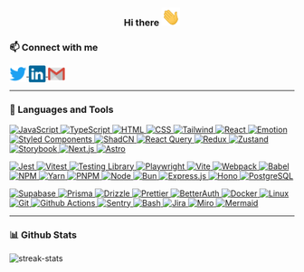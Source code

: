 <h3 align="center">Hi there <img src="images/Hi.gif" height="32"></h2>

### **📫 Connect with me**

<p align="left">
   <a href="https://twitter.com/ShariqAsadi" target="_blank" rel="noreferrer">
    <img align="center" src="images/twitter.svg" alt="twitter" height="30px" width="30px" title="Twitter / X"/>
  </a>
  <a href="https://www.linkedin.com/in/shariq-asadi/" target="_blank" rel="noreferrer">
    <img align="center" src="images/linkedin.svg" alt="linkedin" height="30px" width="30px" title="LinkedIn"/>
  </a>
  <a href="mailto:shariq.asadi@gmail.com" target="_blank" rel="noreferrer">
    <img align="center" src="images/gmail.svg" alt="email" height="30px" width="30px" title="Gmail"/>
  </a>
</p>

---

### **🔨 Languages and Tools**

<p align="left">
  <a href="https://developer.mozilla.org/docs/Web/JavaScript" target="_blank">
    <img src="https://go-skill-icons.vercel.app/api/icons?i=javascript" title="JavaScript" />
  </a>
  <a href="https://www.typescriptlang.org/" target="_blank">
    <img src="https://go-skill-icons.vercel.app/api/icons?i=typescript" title="TypeScript" />
  </a>
  <a href="https://developer.mozilla.org/docs/Web/HTML" target="_blank">
    <img src="https://go-skill-icons.vercel.app/api/icons?i=html" title="HTML" />
  </a>
  <a href="https://developer.mozilla.org/docs/Web/CSS" target="_blank">
    <img src="https://go-skill-icons.vercel.app/api/icons?i=css" title="CSS" />
  </a>
  <a href="https://tailwindcss.com/" target="_blank">
    <img src="https://go-skill-icons.vercel.app/api/icons?i=tailwind" title="Tailwind" />
  </a>
  <a href="https://react.dev/" target="_blank">
    <img src="https://go-skill-icons.vercel.app/api/icons?i=react" title="React" />
  </a>
  <a href="https://emotion.sh/docs/introduction" target="_blank">
    <img src="https://go-skill-icons.vercel.app/api/icons?i=emotion" title="Emotion" />
  </a>
  <a href="https://styled-components.com/" target="_blank">
    <img src="https://go-skill-icons.vercel.app/api/icons?i=styledcomponents" title="Styled Components" />
  </a>
  <a href="https://ui.shadcn.com/" target="_blank">
    <img src="https://go-skill-icons.vercel.app/api/icons?i=shadcn" title="ShadCN" />
  </a>
  <a href="https://tanstack.com/query/latest" target="_blank">
    <img src="https://go-skill-icons.vercel.app/api/icons?i=reactquery" title="React Query" />
  </a>
  <a href="https://redux.js.org/" target="_blank">
    <img src="https://go-skill-icons.vercel.app/api/icons?i=redux" title="Redux" />
  </a>
  <a href="https://docs.pmnd.rs/zustand/getting-started/introduction" target="_blank">
    <img src="https://go-skill-icons.vercel.app/api/icons?i=zustand" title="Zustand" />
  </a>
  <a href="https://storybook.js.org/" target="_blank">
    <img src="https://go-skill-icons.vercel.app/api/icons?i=storybook" title="Storybook" />
  </a>
  <a href="https://nextjs.org/" target="_blank">
    <img src="https://go-skill-icons.vercel.app/api/icons?i=nextjs" title="Next.js" />
  </a>
  <a href="https://astro.build/" target="_blank">
    <img src="https://go-skill-icons.vercel.app/api/icons?i=astro" title="Astro" />
  </a>
</p>
<p align="left">
  <a href="https://jestjs.io/" target="_blank">
    <img src="https://go-skill-icons.vercel.app/api/icons?i=jest" title="Jest" />
  </a>
  <a href="https://vitest.dev/" target="_blank">
    <img src="https://go-skill-icons.vercel.app/api/icons?i=vitest" title="Vitest" />
  </a>
  <a href="https://testing-library.com/" target="_blank">
    <img src="https://go-skill-icons.vercel.app/api/icons?i=testinglibrary" title="Testing Library" />
  </a>
  <a href="https://playwright.dev/" target="_blank">
    <img src="https://go-skill-icons.vercel.app/api/icons?i=playwright" title="Playwright" />
  </a>
  <a href="https://vitejs.dev/" target="_blank">
    <img src="https://go-skill-icons.vercel.app/api/icons?i=vite" title="Vite" />
  </a>
  <a href="https://webpack.js.org/" target="_blank">
    <img src="https://go-skill-icons.vercel.app/api/icons?i=webpack" title="Webpack" />
  </a>
  <a href="https://babeljs.io/" target="_blank">
    <img src="https://go-skill-icons.vercel.app/api/icons?i=babel" title="Babel" />
  </a>
  <a href="https://www.npmjs.com/" target="_blank">
    <img src="https://go-skill-icons.vercel.app/api/icons?i=npm" title="NPM" />
  </a>
  <a href="https://yarnpkg.com/" target="_blank">
    <img src="https://go-skill-icons.vercel.app/api/icons?i=yarn" title="Yarn" />
  </a>
  <a href="https://pnpm.io/" target="_blank">
    <img src="https://go-skill-icons.vercel.app/api/icons?i=pnpm" title="PNPM" />
  </a>
  <a href="https://nodejs.org/" target="_blank">
    <img src="https://go-skill-icons.vercel.app/api/icons?i=nodejs" title="Node" />
  </a>
  <a href="https://bun.sh/" target="_blank">
    <img src="https://go-skill-icons.vercel.app/api/icons?i=bun" title="Bun" />
  </a>
  <a href="https://expressjs.com/" target="_blank">
    <img src="https://go-skill-icons.vercel.app/api/icons?i=expressjs" title="Express.js" />
  </a>
  <a href="https://hono.dev/" target="_blank">
    <img src="https://go-skill-icons.vercel.app/api/icons?i=hono" title="Hono" />
  </a>
  <a href="https://www.postgresql.org/" target="_blank">
    <img src="https://go-skill-icons.vercel.app/api/icons?i=postgresql" title="PostgreSQL" />
  </a>
</p>
<p align="left">
  <a href="https://supabase.com/" target="_blank">
    <img src="https://go-skill-icons.vercel.app/api/icons?i=supabase" title="Supabase" />
  </a>
  <a href="https://www.prisma.io/" target="_blank">
    <img src="https://go-skill-icons.vercel.app/api/icons?i=prisma" title="Prisma" />
  </a>
  <a href="https://orm.drizzle.team/" target="_blank">
    <img src="https://go-skill-icons.vercel.app/api/icons?i=drizzle" title="Drizzle" />
  </a>
  <a href="https://prettier.io/" target="_blank">
    <img src="https://go-skill-icons.vercel.app/api/icons?i=prettier" title="Prettier" />
  </a>
  <a href="https://github.com/BetterAuth/betterauth" target="_blank">
    <img src="https://go-skill-icons.vercel.app/api/icons?i=betterauth" title="BetterAuth" />
  </a>
  <a href="https://www.docker.com/" target="_blank">
    <img src="https://go-skill-icons.vercel.app/api/icons?i=docker" title="Docker" />
  </a>
  <a href="https://www.linux.org/" target="_blank">
    <img src="https://go-skill-icons.vercel.app/api/icons?i=linux" title="Linux" />
  </a>
  <a href="https://git-scm.com/" target="_blank">
    <img src="https://go-skill-icons.vercel.app/api/icons?i=git" title="Git" />
  </a>
  <a href="https://github.com/features/actions" target="_blank">
    <img src="https://go-skill-icons.vercel.app/api/icons?i=githubactions" title="Github Actions" />
  </a>
  <a href="https://sentry.io/" target="_blank">
    <img src="https://go-skill-icons.vercel.app/api/icons?i=sentry" title="Sentry" />
  </a>
  <a href="https://www.gnu.org/software/bash/" target="_blank">
    <img src="https://go-skill-icons.vercel.app/api/icons?i=bash" title="Bash" />
  </a>
  <a href="https://www.atlassian.com/software/jira" target="_blank">
    <img src="https://go-skill-icons.vercel.app/api/icons?i=jira" title="Jira" />
  </a>
  <a href="https://miro.com/" target="_blank">
    <img src="https://go-skill-icons.vercel.app/api/icons?i=miro" title="Miro" />
  </a>
  <a href="https://mermaid.js.org/" target="_blank">
    <img src="https://go-skill-icons.vercel.app/api/icons?i=mermaid" title="Mermaid" />
  </a>
</p>

---

### **📊 Github Stats**

<p align='left'>
  <img src='https://github-readme-streak-stats.herokuapp.com/?user=shariqasadi&theme=radical' alt="streak-stats" height='165'/>
</p>
